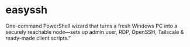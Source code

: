 # easyssh
One-command PowerShell wizard that turns a fresh Windows PC into a securely reachable node—sets up admin user, RDP, OpenSSH, Tailscale &amp; ready-made client scripts.”
